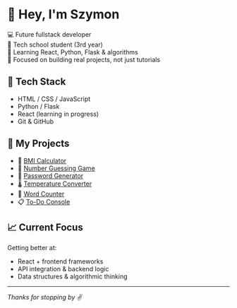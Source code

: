 # 👋 Hey, I'm Szymon

💻 Future fullstack developer  
🏫 Tech school student (3rd year)  
🧠 Learning React, Python, Flask & algorithms  
🎯 Focused on building real projects, not just tutorials  

## 🔧 Tech Stack
- HTML / CSS / JavaScript
- Python / Flask
- React (learning in progress)
- Git & GitHub

## 📂 My Projects
- 🔢 [BMI Calculator](https://github.com/walczxak/bmi-calculator)
- 🧠 [Number Guessing Game](https://github.com/walczxak/number-guessing-game)
- 🔐 [Password Generator](https://github.com/walczxak/password-generator)
- 🌡️ [Temperature Converter](https://github.com/walczxak/temperature-converter)
- 📝 [Word Counter](https://github.com/walczxak/word-counter)
- 📋 [To-Do Console](https://github.com/walczxak/todo-console)

## 📈 Current Focus
Getting better at:
- React + frontend frameworks
- API integration & backend logic
- Data structures & algorithmic thinking

---

_Thanks for stopping by ✌️_
